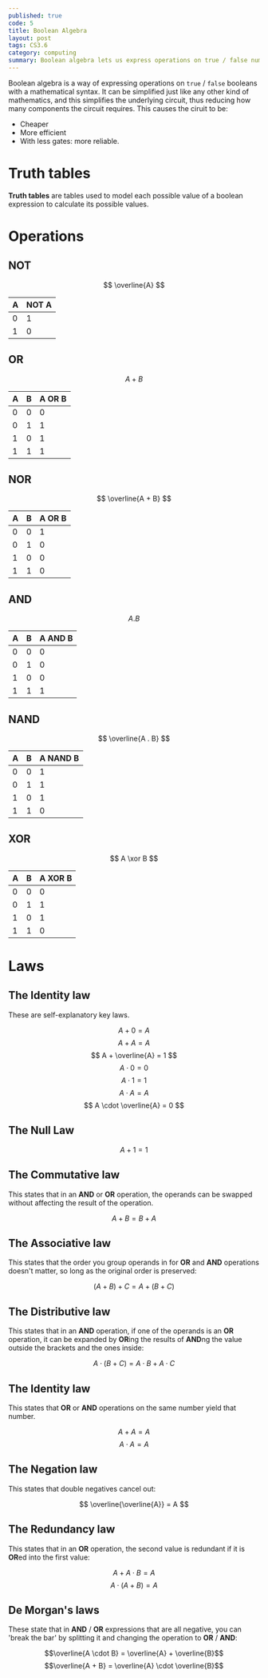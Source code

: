```yaml
---
published: true
code: 5
title: Boolean Algebra
layout: post
tags: CS3.6
category: computing
summary: Boolean algebra lets us express operations on true / false numbers with a mathemetical syntax.
---
```


Boolean algebra is a way of expressing operations on `true` / `false` booleans with a mathematical syntax. It can be simplified just like any other kind of mathematics, and this simplifies the underlying circuit, thus reducing how many components the circuit requires. This causes the ciruit to be:

+ Cheaper
+ More efficient
+ With less gates: more reliable.

# Truth tables

**Truth tables** are tables used to model each possible value of a boolean expression to calculate its possible values.

# Operations

## NOT

$$ \overline{A} $$

| A | NOT A |
|---|--------------|
| 0 | 1            |
| 1 | 0            |

## OR

$$ A + B $$

| A | B | A OR B |
|---|---|-------|
| 0 | 0 | 0     |
| 0 | 1 | 1     |
| 1 | 0 | 1     |
| 1 | 1 | 1     |

## NOR

$$ \overline{A + B} $$

| A | B | A OR B |
|---|---|-------|
| 0 | 0 | 1     |
| 0 | 1 | 0     |
| 1 | 0 | 0     |
| 1 | 1 | 0     |

## AND

$$ A . B $$

| A | B | A AND B |
|---|---|-------|
| 0 | 0 | 0     |
| 0 | 1 | 0     |
| 1 | 0 | 0     |
| 1 | 1 | 1     |

## NAND

$$ \overline{A . B} $$

| A | B | A NAND B |
|---|---|-------|
| 0 | 0 | 1     |
| 0 | 1 | 1     |
| 1 | 0 | 1     |
| 1 | 1 | 0     |


## XOR

$$ A \xor B $$

| A | B | A XOR B |
|---|---|-------|
| 0 | 0 | 0     |
| 0 | 1 | 1     |
| 1 | 0 | 1     |
| 1 | 1 | 0     |


# Laws

## The Identity law

These are self-explanatory key laws.

$$ A + 0 = A $$
$$ A + A = A $$
$$ A + \overline{A} = 1 $$
$$ A \cdot 0 = 0 $$
$$ A \cdot 1 = 1 $$
$$ A \cdot A = A $$
$$ A \cdot \overline{A} = 0 $$

## The Null Law

$$ A + 1 = 1 $$

## The Commutative law

This states that in an **AND** or **OR** operation, the operands can be swapped without affecting the result of the operation.

$$ A + B = B + A $$

## The Associative law

This states that the order you group operands in for **OR** and **AND** operations doesn't matter, so long as the original order is preserved:

$$ (A + B) + C = A + (B + C) $$

## The Distributive law

This states that in an **AND** operation, if one of the operands is an **OR** operation, it can be expanded by **OR**ing the results of **AND**ng the value outside the brackets and the ones inside:

$$ A \cdot (B + C) = A \cdot B + A \cdot C $$

## The Identity law

This states that **OR** or **AND** operations on the same number yield that number.

$$ A + A = A $$
$$ A \cdot A = A $$

## The Negation law

This states that double negatives cancel out:

$$ \overline{\overline{A}} = A $$

## The Redundancy law

This states that in an **OR** operation, the second value is redundant if it is **OR**ed into the first value:

$$ A + A \cdot B = A $$
$$ A \cdot (A + B) = A $$

## De Morgan's laws

These state that in **AND** / **OR** expressions that are all negative, you can 'break the bar' by splitting it and changing the operation to **OR** / **AND**:

$$\overline{A \cdot B} = \overline{A} + \overline{B}$$
$$\overline{A + B} = \overline{A} \cdot \overline{B}$$
